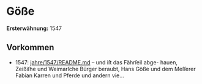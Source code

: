 # Göße

**Ersterwähnung:** 1547

## Vorkommen
- 1547: [jahre/1547/README.md](../jahre/1547/README.md) – und iſt das Fährſeil abge-
hauen, Zeißiſhe und Weimarſche Bürger beraubt, Hans
Göße und dem Meſſerer Fabian Karren und Pferde
und andern vie...
